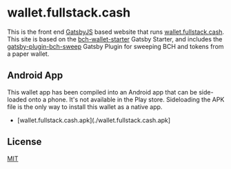 # wallet.fullstack.cash
This is the front end [GatsbyJS](https://www.gatsbyjs.org) based website that runs [wallet.fullstack.cash](https://wallet.fullstack.cash). This site is based on the [bch-wallet-starter](https://github.com/Permissionless-Software-Foundation/bch-wallet-starter) Gatsby Starter, and includes the [gatsby-plugin-bch-sweep](https://github.com/Permissionless-Software-Foundation/gatsby-plugin-bch-sweep) Gatsby Plugin for sweeping BCH and tokens from a paper wallet.

## Android App
This wallet app has been compiled into an Android app that can be side-loaded onto a phone. It's not available in the Play store. Sideloading the APK file is the only way to install this wallet as a native app.
- [wallet.fullstack.cash.apk](./wallet.fullstack.cash.apk]

## License
[MIT](./LICENSE.md)
